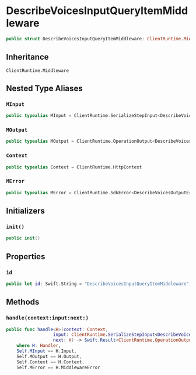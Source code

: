 # DescribeVoicesInputQueryItemMiddleware

``` swift
public struct DescribeVoicesInputQueryItemMiddleware: ClientRuntime.Middleware 
```

## Inheritance

`ClientRuntime.Middleware`

## Nested Type Aliases

### `MInput`

``` swift
public typealias MInput = ClientRuntime.SerializeStepInput<DescribeVoicesInput>
```

### `MOutput`

``` swift
public typealias MOutput = ClientRuntime.OperationOutput<DescribeVoicesOutputResponse>
```

### `Context`

``` swift
public typealias Context = ClientRuntime.HttpContext
```

### `MError`

``` swift
public typealias MError = ClientRuntime.SdkError<DescribeVoicesOutputError>
```

## Initializers

### `init()`

``` swift
public init() 
```

## Properties

### `id`

``` swift
public let id: Swift.String = "DescribeVoicesInputQueryItemMiddleware"
```

## Methods

### `handle(context:input:next:)`

``` swift
public func handle<H>(context: Context,
                  input: ClientRuntime.SerializeStepInput<DescribeVoicesInput>,
                  next: H) -> Swift.Result<ClientRuntime.OperationOutput<DescribeVoicesOutputResponse>, MError>
    where H: Handler,
    Self.MInput == H.Input,
    Self.MOutput == H.Output,
    Self.Context == H.Context,
    Self.MError == H.MiddlewareError
```
